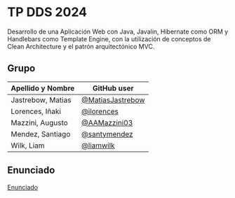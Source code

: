 # TP DDS 2024

Desarrollo de una Aplicación Web con Java, Javalin, Hibernate como ORM y Handlebars como Template Engine, con la utilización de conceptos de Clean Architecture y el patrón arquitectónico MVC.

## Grupo

| Apellido y Nombre | GitHub user |
|-------------------|-------------|
| Jastrebow, Matias  | [@MatiasJastrebow](https://github.com/MatiasJastrebow) |
| Lorences, Iñaki  | [@ilorences](https://github.com/ilorences) |
| Mazzini, Augusto  | [@AAMazzini03](https://github.com/AAMazzini03) |
| Mendez, Santiago   | [@santymendez](https://github.com/santymendez) |
| Wilk, Liam  | [@liamwilk](https://github.com/liamwilk) | 

## Enunciado

[Enunciado](https://docs.google.com/document/d/13niiEppxrm8LjyrxmH5Pskrc7VVuPKWSFRi3WvhsXns/edit?tab=t.0)
